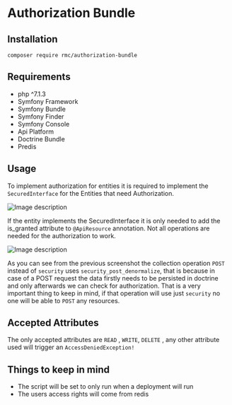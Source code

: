 # Authorization Bundle

## Installation
```
composer require rmc/authorization-bundle
```
## Requirements
 - php ^7.1.3
 - Symfony Framework
 - Symfony Bundle
 - Symfony Finder
 - Symfony Console
 - Api Platform
 - Doctrine Bundle
 - Predis

 ## Usage
To implement authorization for entities it is required to implement the `SecuredInterface` for the Entities that need Authorization.

![Image description](https://i.imgur.com/WPlRoCo.png)

If the entity implements the SecuredInterface it is only needed to add the is_granted attribute to `@ApiResource` annotation. Not all operations are needed for the authorization to work.

![Image description](https://i.imgur.com/6Q08tmf.png)

As you can see from the previous screenshot the collection operation `POST` instead of `security` uses `security_post_denormalize`, that is because in case of a POST request the data firstly needs to be persisted in doctrine and only afterwards we can check for authorization.
That is a very important thing to keep in mind, if that operation will use just `security` no one will be able to `POST` any resources.

## Accepted Attributes
The only accepted attributes are `READ` , `WRITE`, `DELETE` , any other attribute used will trigger an `AccessDeniedException!`

## Things to keep in mind
- The script will be set to only run when a deployment will run
- The users access rights will come from redis
